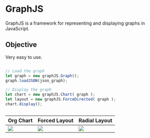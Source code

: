 # GraphJS

GraphJS is a framework for representing and displaying graphs in JavaScript. 

## Objective

Very easy to use.

```JavaScript

// Load the graph
let graph = new graphJS.Graph();
graph.loadJSON(json_graph);

// Display the graph
let chart = new graphJS.Chart( graph );
let layout = new graphJS.ForceDirected( graph );
chart.display();

```

<table id="result_table" class="result_table">
  <caption></caption>
  <thead>
    <tr>
      	<th>Org Chart</th>
	<th>Forced Layout</th>
	<th>Radial Layout</th>
    </tr>
  </thead>
  <tbody>
    <tr>
	<td><img src="https://upload.wikimedia.org/wikipedia/commons/thumb/8/86/Departments_in_advertising_agencies.jpg/440px-Departments_in_advertising_agencies.jpg"></td>
	<td><img src="https://upload.wikimedia.org/wikipedia/commons/thumb/2/22/SocialNetworkAnalysis.png/500px-SocialNetworkAnalysis.png"></td>	
	<td><img src="https://upload.wikimedia.org/wikipedia/commons/thumb/3/39/Radial-graph-schematic.svg/400px-Radial-graph-schematic.svg.png"></td>
    </tr>
  </tbody>
</table>
